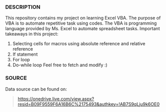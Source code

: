### DESCRIPTION
This repository contains my project on learning Excel VBA.
The purpose of VBA is to automate repetitive task using codes.
The VBA is programming language provided by Ms. Excel to automate spreadsheet tasks.
Important takeaways in this project:
1. Selecting cells for macros using absolute reference and relative reference
2. If statement
3. For loop
4. Do-while loop
Feel free to fetch and modify :)

### SOURCE
Data source can be found on:
> https://onedrive.live.com/view.aspx?resid=B09F9559F6A16B6C%2175493&authkey=!AB7S9qLju9k6OE0